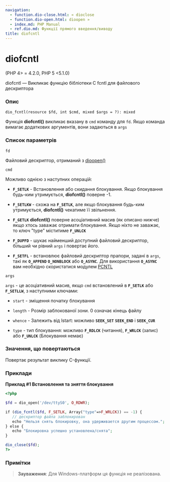 ```yaml
---
navigation:
  - function.dio-close.html: « dioclose
  - function.dio-open.html: dioopen »
  - index.md: PHP Manual
  - ref.dio.md: Функції прямого введення/виводу
title: diofcntl
---
```

# diofcntl

(PHP 4> = 4.2.0, PHP 5 <5.1.0)

diofcntl — Викликає функцію бібліотеки C fcntl для файлового дескриптора

### Опис

```methodsynopsis
dio_fcntl(resource $fd, int $cmd, mixed $args = ?): mixed
```

Функція **diofcntl()** викликає вказану в `cmd` команду для `fd`. Якщо команда вимагає додаткових аргументів, вони задаються в `args`

### Список параметрів

`fd`

Файловий дескриптор, отриманий з [dioopen()](function.dio-open.html)

`cmd`

Можливо однією з наступних операцій:

-   **`F_SETLK`** - Встановлення або скидання блокування. Якщо блокування будь-ким утримується, **diofcntl()** поверне -1.
    
-   **`F_SETLKW`** - схожа на **`F_SETLK`**, але якщо блокування будь-ким утримується, **diofcntl()** чекатиме її звільнення.
    
-   **`F_GETLK`** **diofcntl()** поверне асоціативний масив (як описано нижче) якщо хтось заважає отримати блокування. Якщо ніхто не заважає, то ключ "type" міститиме **`F_UNLCK`**
    
-   **`F_DUPFD`** - шукає найменший доступний файловий дескриптор, більший чи рівний `args` і повертає його.
    
-   **`F_SETFL`** - встановлює файловий дескриптор прапори, задані в `args`, такі як **`O_APPEND`** **`O_NONBLOCK`** або **`O_ASYNC`**. Для використання **`O_ASYNC`** вам необхідно скористатися модулем [PCNTL](ref.pcntl.md)
    

`args`

`args` - це асоціативний масив, якщо `cmd` встановлений в **`F_SETLK`** або **`F_SETLLW`**, з наступними ключами:

-   `start` - зміщення початку блокування
    
-   `length` - Розмір заблокованої зони. 0 означає кінець файлу
    
-   `whence` - Залежить від lstart: можливо **`SEEK_SET`** **`SEEK_END`** і **`SEEK_CUR`**
    
-   `type` - тип блокування: можливо **`F_RDLCK`** (читання), **`F_WRLCK`** (запис) або **`F_UNLCK`** (Блокування немає)
    

### Значення, що повертаються

Повертає результат виклику C-функції.

### Приклади

**Приклад #1 Встановлення та зняття блокування**

```php
<?php

$fd = dio_open('/dev/ttyS0', O_RDWR);

if (dio_fcntl($fd, F_SETLK, Array("type"=>F_WRLCK)) == -1) {
   // дескриптор файла заблокирован
   echo "Нельзя снять блокировку, она удерживается другим процессом.";
} else {
   echo "Блокировка успешно установлена/снята";
}

dio_close($fd);
?>
```

### Примітки

> **Зауваження**: Для Windows-платформ ця функція не реалізована.
